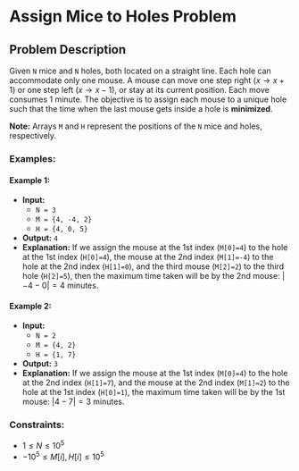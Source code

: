 # Assign Mice to Holes Problem

## Problem Description

Given `N` mice and `N` holes, both located on a straight line. Each hole can accommodate only one mouse. A mouse can move one step right ($x \to x + 1$) or one step left ($x \to x - 1$), or stay at its current position. Each move consumes 1 minute. The objective is to assign each mouse to a unique hole such that the time when the last mouse gets inside a hole is **minimized**.

**Note:** Arrays `M` and `H` represent the positions of the `N` mice and holes, respectively.

### Examples:

#### Example 1:
* **Input:**
  * `N = 3`
  * `M = {4, -4, 2}`
  * `H = {4, 0, 5}`
* **Output:** `4`
* **Explanation:**
  If we assign the mouse at the 1st index (`M[0]=4`) to the hole at the 1st index (`H[0]=4`), the mouse at the 2nd index (`M[1]=-4`) to the hole at the 2nd index (`H[1]=0`), and the third mouse (`M[2]=2`) to the third hole (`H[2]=5`), then the maximum time taken will be by the 2nd mouse: $|-4 - 0| = 4$ minutes.

#### Example 2:
* **Input:**
  * `N = 2`
  * `M = {4, 2}`
  * `H = {1, 7}`
* **Output:** `3`
* **Explanation:**
  If we assign the mouse at the 1st index (`M[0]=4`) to the hole at the 2nd index (`H[1]=7`), and the mouse at the 2nd index (`M[1]=2`) to the hole at the 1st index (`H[0]=1`), the maximum time taken will be by the 1st mouse: $|4 - 7| = 3$ minutes.

### Constraints:

* $1 \le N \le 10^5$
* $-10^5 \le M[i], H[i] \le 10^5$